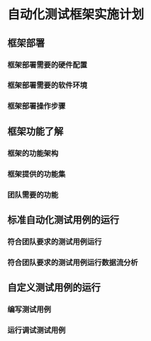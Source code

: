 
# 自动化测试框架实施计划


## 框架部署

### 框架部署需要的硬件配置

### 框架部署需要的软件环境

### 框架部署操作步骤



## 框架功能了解

### 框架的功能架构

### 框架提供的功能集

### 团队需要的功能


## 标准自动化测试用例的运行

### 符合团队要求的测试用例运行

### 符合团队要求的测试用例运行数据流分析


## 自定义测试用例的运行

### 编写测试用例

### 运行调试测试用例

